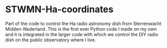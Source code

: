 # STWMN-Ha-coordinates
Part of the code to control the Ha radio astronomy dish from Sterrenwacht Midden-Nederland.
This is the first ever Python code I made on my own and it is integrated in the larger code with which we control the DIY radio dish on the public observatory where I live.
